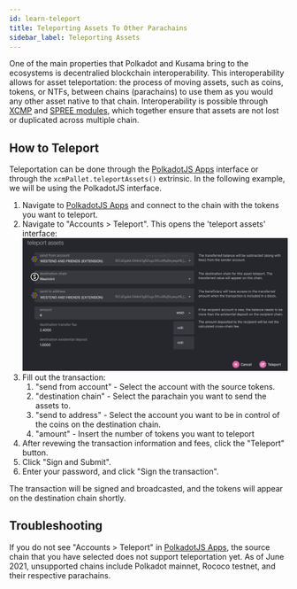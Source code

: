 ```yaml
---
id: learn-teleport
title: Teleporting Assets To Other Parachains
sidebar_label: Teleporting Assets
---
```


One of the main properties that Polkadot and Kusama bring to the ecosystems is decentralied
blockchain interoperability. This interoperability allows for asset teleportation: the process of
moving assets, such as coins, tokens, or NTFs, between chains (parachains) to use them as you would
any other asset native to that chain. Interoperability is possible through [XCMP] and [SPREE
modules], which together ensure that assets are not lost or duplicated across multiple chain.

## How to Teleport

Teleportation can be done through the [PolkadotJS Apps] interface or through the
`xcmPallet.teleportAssets()` extrinsic. In the following example, we will be using the PolkadotJS
interface.

1. Navigate to [PolkadotJS Apps] and connect to the chain with the tokens you want to teleport.
2. Navigate to "Accounts > Teleport". This opens the 'teleport assets' interface:
   ![transfer](../assets/teleport_interface.png)
3. Fill out the transaction:
   1. "send from account" - Select the account with the source tokens.
   2. "destination chain" - Select the parachain you want to send the assets to.
   3. "send to address" - Select the account you want to be in control of the coins on the
      destination chain.
   4. "amount" - Insert the number of tokens you want to teleport
4. After revewing the transaction information and fees, click the "Teleport" button.
5. Click "Sign and Submit".
6. Enter your password, and click "Sign the transaction".

The transaction will be signed and broadcasted, and the tokens will appear on the destination chain
shortly.

## Troubleshooting

If you do not see "Accounts > Teleport" in [PolkadotJS Apps], the source chain that you have
selected does not support teleportation yet. As of June 2021, unsupported chains include Polkadot
mainnet, Rococo testnet, and their respective parachains.

[polkadotjs apps]: https://polkadot.js.org/apps/
[xcmp]: learn-crosschain.md
[spree modules]: learn-spree.md
